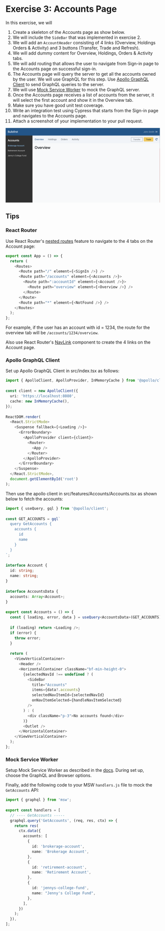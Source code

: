 # Exercise 3: Accounts Page

In this exercise, we will

1. Create a skeleton of the Accounts page as show below.
2. We will include the `SideBar` that was implemented in exercise 2.
3. We will add an `AccountHeader` consisting of 4 links (Overview, Holdings
   Orders & Activity) and 3 buttons (Transfer, Trade and Refresh).
4. We will add dummy content for Overview, Holdings, Orders & Activity tabs.
5. We will add routing that allows the user to navigate from Sign-in page to the
   Accounts page on successful sign-in.
6. The Accounts page will query the server to get all the accounts owned by the
   user. We will use GraphQL for this step. Use
   [Apollo GraphQL Client](https://www.apollographql.com/docs/react/) to send
   GraphQL queries to the server.
7. We will use [Mock Service Worker](https://mswjs.io/) to mock the GraphQL
   server.
8. Once the Accounts page receives a list of accounts from the server, it will
   select the first account and show it in the Overview tab.
9. Make sure you have good unit test coverage.
10. Write an integration test using Cypress that starts from the Sign-in page
    and navigates to the Accounts page.
11. Attach a screenshot of your implementation to your pull request.

![Accounts Page](../visual-design/accounts-page.png)

## Tips

### React Router

Use React Router's
[nested routes](https://github.com/ReactTraining/react-router/blob/dev/docs/installation/getting-started.md#nested-routes)
feature to navigate to the 4 tabs on the Account page:

```typescript jsx
export const App = () => {
  return (
    <Routes>
      <Route path="/" element={<SignIn />} />
      <Route path="/accounts" element={<Accounts />}>
        <Route path=":accountId" element={<Account />}>
          <Route path="overview" element={<Overview />} />
        </Route>
      </Route>
      <Route path="*" element={<NotFound />} />
    </Routes>
  );
};
```

For example, if the user has an account with id = 1234, the route for the
overview tab will be `/accounts/1234/overview`.

Also use React Router's
[NavLink](https://github.com/ReactTraining/react-router/blob/dev/docs/api-reference.md#navlink)
component to create the 4 links on the Account page.

### Apollo GraphQL Client

Set up Apollo GraphQL Client in src/index.tsx as follows:

```typescript jsx
import { ApolloClient, ApolloProvider, InMemoryCache } from '@apollo/client';

const client = new ApolloClient({
  uri: 'https://localhost:8080',
  cache: new InMemoryCache(),
});

ReactDOM.render(
  <React.StrictMode>
    <Suspense fallback={<Loading />}>
      <ErrorBoundary>
        <ApolloProvider client={client}>
          <Router>
            <App />
          </Router>
        </ApolloProvider>
      </ErrorBoundary>
    </Suspense>
  </React.StrictMode>,
  document.getElementById('root')
);
```

Then use the apollo client in src/features/Accounts/Accounts.tsx as shown below
to fetch the accounts:

```typescript jsx
import { useQuery, gql } from '@apollo/client';

const GET_ACCOUNTS = gql`
  query GetAccounts {
    accounts {
      id
      name
    }
  }
`;

interface Account {
  id: string;
  name: string;
}

interface AccountsData {
  accounts: Array<Account>;
}

export const Accounts = () => {
  const { loading, error, data } = useQuery<AccountsData>(GET_ACCOUNTS);

  if (loading) return <Loading />;
  if (error) {
    throw error;
  }

  return (
    <ViewVerticalContainer>
      <Header />
      <HorizontalContainer className="bf-min-height-0">
        {selectedNavId !== undefined ? (
          <SideBar
            title="Accounts"
            items={data?.accounts}
            selectedNavItemId={selectedNavId}
            onNavItemSelected={handleNavItemSelected}
          />
        ) : (
          <div className="p-3">No accounts found</div>
        )}
        <Outlet />
      </HorizontalContainer>
    </ViewVerticalContainer>
  );
};
```

### Mock Service Worker

Setup Mock Service Worker as described in the
[docs](https://mswjs.io/docs/getting-started/install). During set up, choose the
GraphQL and Browser options.

Finally, add the following code to your MSW `handlers.js` file to mock the
`GetAccounts` API:

```typescript jsx
import { graphql } from 'msw';

export const handlers = [
  // ---- GetAccounts -----
  graphql.query('GetAccounts', (req, res, ctx) => {
    return res(
      ctx.data({
        accounts: [
          {
            id: 'brokerage-account',
            name: 'Brokerage Account',
          },
          {
            id: 'retirement-account',
            name: 'Retirement Account',
          },
          {
            id: 'jennys-college-fund',
            name: "Jenny's College Fund",
          },
        ],
      })
    );
  }),
];
```
